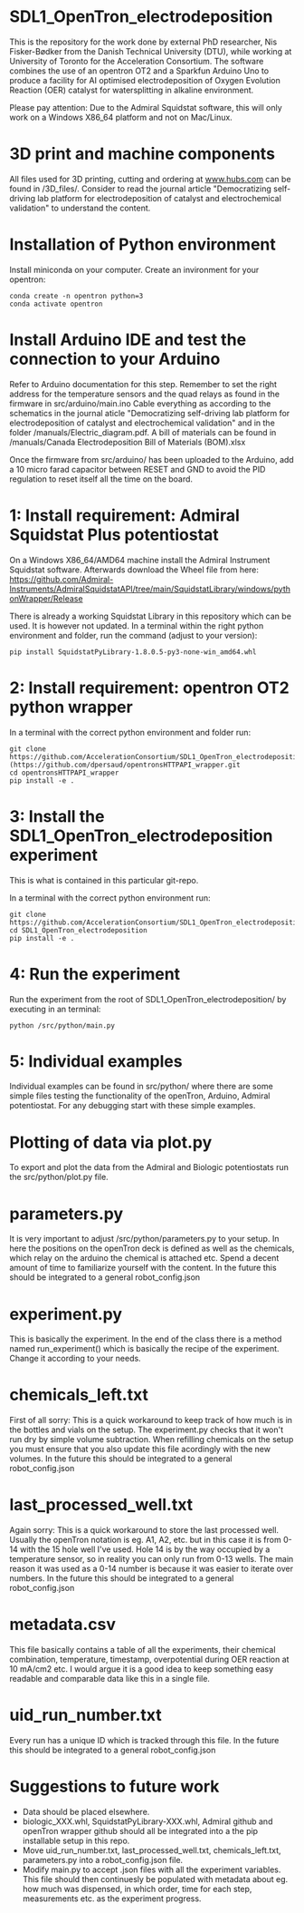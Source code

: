 # SDL1_OpenTron_electrodeposition
This is the repository for the work done by external PhD researcher, Nis Fisker-Bødker from the Danish Technical University (DTU), while working at University of Toronto for the Acceleration Consortium.
The software combines the use of an opentron OT2 and a Sparkfun Arduino Uno to produce a facility for AI optimised electrodeposition of Oxygen Evolution Reaction (OER) catalyst for watersplitting in alkaline environment.

Please pay attention: Due to the Admiral Squidstat software, this will only work on a Windows X86_64 platform and not on Mac/Linux.

# 3D print and machine components
All files used for 3D printing, cutting and ordering at www.hubs.com can be found in /3D_files/. Consider to read the journal article "Democratizing self-driving lab platform for electrodeposition of catalyst and electrochemical validation" to understand the content.

# Installation of Python environment
Install miniconda on your computer. Create an invironment for your opentron:
````
conda create -n opentron python=3
conda activate opentron
````
# Install Arduino IDE and test the connection to your Arduino
Refer to Arduino documentation for this step.
Remember to set the right address for the temperature sensors and the quad relays as found in the firmware in src/arduino/main.ino
Cable everything as according to the schematics in the journal aticle "Democratizing self-driving lab platform for electrodeposition of catalyst and electrochemical validation" and in the folder /manuals/Electric_diagram.pdf.
A bill of materials can be found in /manuals/Canada Electrodeposition Bill of Materials (BOM).xlsx

Once the firmware from src/arduino/ has been uploaded to the Arduino, add a 10 micro farad capacitor between RESET and GND to avoid the PID regulation to reset itself all the time on the board.

# 1: Install requirement: Admiral Squidstat Plus potentiostat
On a Windows X86_64/AMD64 machine install the Admiral Instrument Squidstat software. Afterwards download the Wheel file from here:
https://github.com/Admiral-Instruments/AdmiralSquidstatAPI/tree/main/SquidstatLibrary/windows/pythonWrapper/Release

There is already a working Squidstat Library in this repository which can be used. It is however not updated.
In a terminal within the right python environment and folder, run the command (adjust to your version):
````
pip install SquidstatPyLibrary-1.8.0.5-py3-none-win_amd64.whl
````
# 2: Install requirement: opentron OT2 python wrapper
In a terminal with the correct python environment and folder run:
````
git clone https://github.com/AccelerationConsortium/SDL1_OpenTron_electrodeposition.git](https://github.com/dpersaud/opentronsHTTPAPI_wrapper.git
cd opentronsHTTPAPI_wrapper
pip install -e .
````

# 3: Install the SDL1_OpenTron_electrodeposition experiment
This is what is contained in this particular git-repo.

In a terminal with the correct python environment run:
````
git clone https://github.com/AccelerationConsortium/SDL1_OpenTron_electrodeposition.git
cd SDL1_OpenTron_electrodeposition
pip install -e .
````

# 4: Run the experiment
Run the experiment from the root of SDL1_OpenTron_electrodeposition/ by executing in an terminal:
````
python /src/python/main.py
````

# 5: Individual examples
Individual examples can be found in src/python/ where there are some simple files testing the functionality of the openTron, Arduino, Admiral potentiostat. For any debugging start with these simple examples.

# Plotting of data via plot.py
To export and plot the data from the Admiral and Biologic potentiostats run the src/python/plot.py file.

# parameters.py
It is very important to adjust /src/python/parameters.py to your setup. In here the positions on the openTron deck is defined as well as the chemicals, which relay on the arduino the chemical is attached etc. Spend a decent amount of time to familiarize yourself with the content.
In the future this should be integrated to a general robot_config.json

# experiment.py
This is basically the experiment. In the end of the class there is a method named run_experiment() which is basically the recipe of the experiment. Change it according to your needs.

# chemicals_left.txt
First of all sorry: This is a quick workaround to keep track of how much is in the bottles and vials on the setup. The experiment.py checks that it won't run dry by simple volume subtraction.
When refilling chemicals on the setup you must ensure that you also update this file acordingly with the new volumes.
In the future this should be integrated to a general robot_config.json

# last_processed_well.txt
Again sorry: This is a quick workaround to store the last processed well. Usually the openTron notation is eg. A1, A2, etc. but in this case it is from 0-14 with the 15 hole well I've used. Hole 14 is by the way occupied by a temperature sensor, so in reality you can only run from 0-13 wells.
The main reason it was used as a 0-14 number is because it was easier to iterate over numbers. In the future this should be integrated to a general robot_config.json

# metadata.csv
This file basically contains a table of all the experiments, their chemical combination, temperature, timestamp, overpotential during OER reaction at 10 mA/cm2 etc.
I would argue it is a good idea to keep something easy readable and comparable data like this in a single file.

# uid_run_number.txt
Every run has a unique ID which is tracked through this file.
In the future this should be integrated to a general robot_config.json

# Suggestions to future work
* Data should be placed elsewhere.
* biologic_XXX.whl, SquidstatPyLibrary-XXX.whl, Admiral github and openTron wrapper github should all be integrated into a the pip installable setup in this repo.
* Move uid_run_number.txt, last_processed_well.txt, chemicals_left.txt, parameters.py into a robot_config.json file.
* Modify main.py to accept .json files with all the experiment variables. This file should then continuesly be populated with metadata about eg. how much was dispensed, in which order, time for each step, measurements etc. as the experiment progress.

